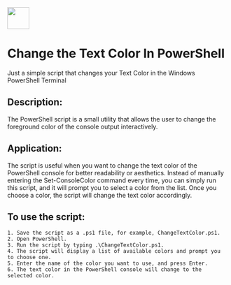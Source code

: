 <img width="50" src="https://images-wixmp-ed30a86b8c4ca887773594c2.wixmp.com/f/c773a94f-33b7-46aa-ba9e-453bd1a79892/d5et1sk-ef5f2f4b-dcea-4fd0-ab18-9a9a1949fdb7.gif?token=eyJ0eXAiOiJKV1QiLCJhbGciOiJIUzI1NiJ9.eyJpc3MiOiJ1cm46YXBwOjdlMGQxODg5ODIyNjQzNzNhNWYwZDQxNWVhMGQyNmUwIiwic3ViIjoidXJuOmFwcDo3ZTBkMTg4OTgyMjY0MzczYTVmMGQ0MTVlYTBkMjZlMCIsImF1ZCI6WyJ1cm46c2VydmljZTpmaWxlLmRvd25sb2FkIl0sIm9iaiI6W1t7InBhdGgiOiIvZi9jNzczYTk0Zi0zM2I3LTQ2YWEtYmE5ZS00NTNiZDFhNzk4OTIvZDVldDFzay1lZjVmMmY0Yi1kY2VhLTRmZDAtYWIxOC05YTlhMTk0OWZkYjcuZ2lmIn1dXX0.aPJJ51wM7YS2CvKfXCKIrluL3yBFXuGnarXrmNuuiMs"/>

# Change the Text Color In PowerShell
Just a simple script that changes your Text Color in the Windows PowerShell Terminal 

## Description:

The PowerShell script is a small utility that allows the user to change the foreground color of the console output interactively.

## Application:

The script is useful when you want to change the text color of the PowerShell console for better readability or aesthetics. Instead of manually entering the Set-ConsoleColor command every time, you can simply run this script, and it will prompt you to select a color from the list. Once you choose a color, the script will change the text color accordingly.

## To use the script:

    1. Save the script as a .ps1 file, for example, ChangeTextColor.ps1.
    2. Open PowerShell.
    3. Run the script by typing .\ChangeTextColor.ps1.
    4. The script will display a list of available colors and prompt you to choose one.
    5. Enter the name of the color you want to use, and press Enter.
    6. The text color in the PowerShell console will change to the selected color.

